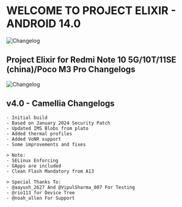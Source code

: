 # **WELCOME TO PROJECT ELIXIR - ANDROID 14.0**

![Changelog](https://i.imgur.com/MF2K9V2.png)

## **Project Elixir for Redmi Note 10 5G/10T/11SE (china)/Poco M3 Pro Changelogs**

![Changelog](https://i.imgur.com/MsgqFFz.png)

## v4.0 - Camellia Changelogs
```
- Initial build
- Based on January 2024 Security Patch
- Updated IMS Blobs from plato
- Added thermal profiles
- Added VoNR support
- Some improvements and fixes

> Note: 
- SELinux Enforcing
- GApps are included
- Clean Flash Mandatory from A13

> Special Thanks To:
- @aayush_2627 And @VipulSharma_007 For Testing
- @rio113 for Device Tree
- @noah_allen For Support
```

